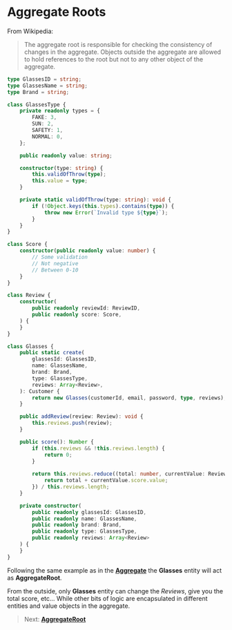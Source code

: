 # Aggregate Roots

From Wikipedia:

> The aggregate root is responsible for checking the consistency of changes in the aggregate. Objects outside the aggregate are allowed to hold references to the root but not to any other object of the aggregate. 

```typescript
type GlassesID = string;
type GlassesName = string;
type Brand = string;

class GlassesType {
    private readonly types = {
        FAKE: 3,
        SUN: 2,
        SAFETY: 1,
        NORMAL: 0,
    };

    public readonly value: string;

    constructor(type: string) {
        this.validOfThrow(type);
        this.value = type;
    }

    private static validOfThrow(type: string): void {
        if (!Object.keys(this.types).contains(type)) {
            throw new Error(`Invalid type ${type}`);
        }
    }
}

class Score {
    constructor(public readonly value: number) {
        // Some validation
        // Not negative
        // Between 0-10
    }
}

class Review {
    constructor(
        public readonly reviewId: ReviewID,
        public readonly score: Score,
    ) {
    }
}

class Glasses {
    public static create(
        glassesId: GlassesID,
        name: GlassesName,
        brand: Brand,
        type: GlassesType,
        reviews: Array<Review>,
    ): Customer {
        return new Glasses(customerId, email, password, type, reviews);
    }

    public addReview(review: Review): void {
        this.reviews.push(review);
    }

    public score(): Number {
        if (this.reviews && !this.reviews.length) {
            return 0;
        }
        
        return this.reviews.reduce((total: number, currentValue: Review) => {
            return total + currentValue.score.value;
        }) / this.reviews.length;
    }

    private constructor(
        public readonly glassesId: GlassesID,
        public readonly name: GlassesName,
        public readonly brand: Brand,
        public readonly type: GlassesType,
        public readonly reviews: Array<Review>
    ) {
    }
}
```

Following the same example as in the [**Aggregate**](concepts/aggregates.md) the **Glasses** entity will act as **AggregateRoot**.

From the outside, only **Glasses** entity can change the *Reviews*, give you the total score, etc... While other bits of logic are encapsulated in different entities and value objects in the aggregate.

> Next: [**AggregateRoot**](concepts/aggregate-root.md)
